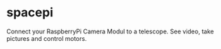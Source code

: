 spacepi
=======

Connect your RaspberryPi Camera Modul to a telescope. See video, take pictures and control motors.
